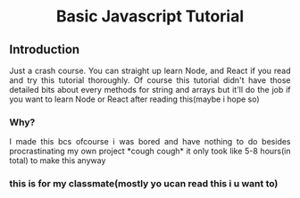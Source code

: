 <h1 align="center">Basic Javascript Tutorial</h1>

## Introduction
<p align="justify">
    Just a crash course. You can straight up learn Node, and React if you read and try this tutorial thoroughly. Of course this tutorial didn't have those detailed bits about every methods for string and arrays but it'll do the job if you want to learn Node or React after reading this(maybe i hope so)
</p>

### Why?
<p align="justify">
    I made this bcs ofcourse i was bored and have nothing to do besides procrastinating my own project *cough cough* it only took like 5-8 hours(in total) to make this anyway
</p>

### this is for my classmate(mostly yo ucan read this i u want to)